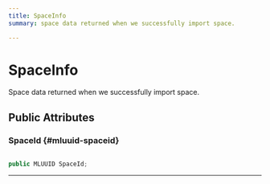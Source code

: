 ```yaml
---
title: SpaceInfo
summary: space data returned when we successfully import space. 

---
```


# SpaceInfo




Space data returned when we successfully import space.   





## Public Attributes

### SpaceId {#mluuid-spaceid}

```csharp

public MLUUID SpaceId;

```






-----------

